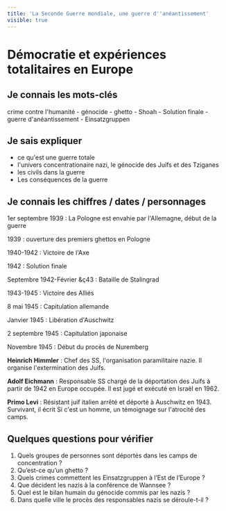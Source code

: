 ```yaml
---
title: 'La Seconde Guerre mondiale, une guerre d''anéantissement'
visible: true
---
```


# Démocratie et expériences totalitaires en Europe

## Je connais les mots-clés

crime contre l'humanité - génocide - ghetto - Shoah - Solution finale - guerre d'anéantissement - Einsatzgruppen

## Je sais expliquer

* ce qu'est une guerre totale
* l'univers concentrationaire nazi, le génocide des Juifs et des Tziganes
* les civils dans la guerre
* Les conséquences de la guerre

## Je connais les chiffres / dates / personnages

1er septembre 1939 : La Pologne est envahie par l'Allemagne, début de la guerre

1939 : ouverture des premiers ghettos en Pologne

1940-1942 : Victoire de l'Axe

1942 : Solution finale

Septembre 1942-Février &ç43 : Bataille de Stalingrad

1943-1945 : Victoire des Alliés

8 mai 1945 : Capitulation allemande

Janvier 1945 : Libération d'Auschwitz

2 septembre 1945 : Capitulation japonaise

Novembre 1945 : Début du procès de Nuremberg

**Heinrich Himmler** : Chef des SS, l'organisation paramilitaire nazie. Il organise l'extermination des Juifs.

**Adolf Eichmann** : Responsable SS chargé de la déportation des Juifs à partir de 1942 en Europe occupée. Il est jugé et exécuté en Israël en 1962.

**Primo Levi** : Résistant juif italien arrêté et déporté à Auschwitz en 1943. Survivant, il écrit Si c'est un homme, un témoignage sur l'atrocité des camps.

## Quelques questions pour vérifier

1. Quels groupes de personnes sont déportés dans les camps de concentration ?
2. Qu’est-ce qu’un ghetto ?
3. Quels crimes commettent les Einsatzgruppen à l’Est de l’Europe ?
4. Que décident les nazis à la conférence de Wannsee ?
5. Quel est le bilan humain du génocide commis par les nazis ?
6. Dans quelle ville le procès des responsables nazis se déroule-t-il ?
